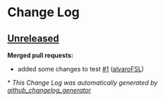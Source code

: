 # Change Log

## [Unreleased](https://github.com/alvaroFSL/changelog/tree/HEAD)

**Merged pull requests:**

- added some changes to test [\#1](https://github.com/alvaroFSL/changelog/pull/1) ([alvaroFSL](https://github.com/alvaroFSL))



\* *This Change Log was automatically generated by [github_changelog_generator](https://github.com/skywinder/Github-Changelog-Generator)*